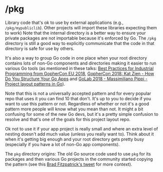# /pkg

Library code that's ok to use by external applications (e.g., `/pkg/mypubliclib`). Other projects will import these libraries expecting them to work) Note that the internal directory is a better way to ensure your private packages are not importable because it's enforced by Go. The `/pkg` directory is still a good way to explicitly communicate that the code in that directory is safe for use by others.

It's also a way to group Go code in one place when your root directory contains lots of non-Go components and directories making it easier to run various Go tools (as mentioned in these talks: [Best Practices for Industrial Programming from GopherCon EU 2018](https://www.youtube.com/watch?v=PTE4VJIdHPg&ab_channel=GopherConEurope), [GopherCon 2018: Kat Zien - How Do You Structure Your Go Apps](https://www.youtube.com/watch?v=oL6JBUk6tj0) and [GoLab 2018 - Massimiliano Pippi - Project layout patterns in Go](https://www.youtube.com/watch?v=3gQa1LWwuzk)).

Note that this is not a universally accepted pattern and for every popular repo that uses it you can find 10 that don't. It's up to you to decide if you want to use this pattern or not. Regardless of whether or not it's a good pattern more people will know what you mean than not. It might a bit confusing for some of the new Go devs, but it's a pretty simple confusion to resolve and that's one of the goals for this project layout repo.

Ok not to use it if your app project is really small and where an extra level of nesting doesn't add much value (unless you really want to). Think about it when it's getting big enough and your root directory gets pretty busy (especially if you have a lot of non-Go app components).

The `pkg` directory origins: The old Go source code used to use `pkg` for its packages and then various Go projects in the community started copying the pattern (see this [Brad Fitzpatrick's tweet](https://twitter.com/bradfitz/status/1039512487538970624) for more context).
